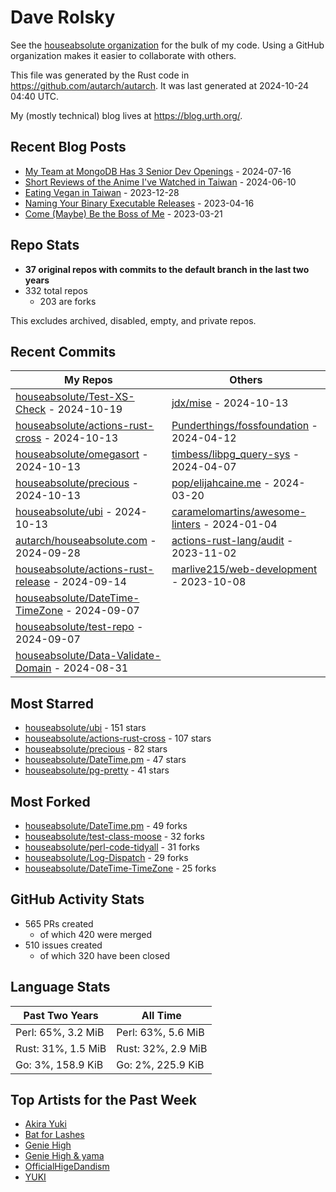 
# Dave Rolsky

See the [houseabsolute organization](https://github.com/houseabsolute) for the
bulk of my code. Using a GitHub organization makes it easier to collaborate
with others.

This file was generated by the Rust code in
https://github.com/autarch/autarch. It was last generated at 2024-10-24 04:40 UTC.

My (mostly technical) blog lives at https://blog.urth.org/.

## Recent Blog Posts

- [My Team at MongoDB Has 3 Senior Dev Openings](https://blog.urth.org/2024/07/16/my-team-at-mongodb-has-3-senior-dev-openings/) - 2024-07-16
- [Short Reviews of the Anime I&#39;ve Watched in Taiwan](https://blog.urth.org/2024/06/10/short-reviews-of-the-anime-i-ve-watched-in-taiwan/) - 2024-06-10
- [Eating Vegan in Taiwan](https://blog.urth.org/2023/12/28/eating-vegan-in-taiwan/) - 2023-12-28
- [Naming Your Binary Executable Releases](https://blog.urth.org/2023/04/16/naming-your-binary-executable-releases/) - 2023-04-16
- [Come (Maybe) Be the Boss of Me](https://blog.urth.org/2023/03/21/come-maybe-be-the-boss-of-me/) - 2023-03-21


## Repo Stats
- **37 original repos with commits to the default branch in the last two years**
- 332 total repos
  - 203 are forks

This excludes archived, disabled, empty, and private repos.

## Recent Commits
| My Repos | Others |
|----------|--------|
| [houseabsolute/Test-XS-Check](https://github.com/houseabsolute/Test-XS-Check) - 2024-10-19              | [jdx/mise](https://github.com/jdx/mise) - 2024-10-13                |
| [houseabsolute/actions-rust-cross](https://github.com/houseabsolute/actions-rust-cross) - 2024-10-13              | [Punderthings/fossfoundation](https://github.com/Punderthings/fossfoundation) - 2024-04-12                |
| [houseabsolute/omegasort](https://github.com/houseabsolute/omegasort) - 2024-10-13              | [timbess/libpg_query-sys](https://github.com/timbess/libpg_query-sys) - 2024-04-07                |
| [houseabsolute/precious](https://github.com/houseabsolute/precious) - 2024-10-13              | [pop/elijahcaine.me](https://github.com/pop/elijahcaine.me) - 2024-03-20                |
| [houseabsolute/ubi](https://github.com/houseabsolute/ubi) - 2024-10-13              | [caramelomartins/awesome-linters](https://github.com/caramelomartins/awesome-linters) - 2024-01-04                |
| [autarch/houseabsolute.com](https://github.com/autarch/houseabsolute.com) - 2024-09-28              | [actions-rust-lang/audit](https://github.com/actions-rust-lang/audit) - 2023-11-02                |
| [houseabsolute/actions-rust-release](https://github.com/houseabsolute/actions-rust-release) - 2024-09-14              | [marlive215/web-development](https://github.com/marlive215/web-development) - 2023-10-08                |
| [houseabsolute/DateTime-TimeZone](https://github.com/houseabsolute/DateTime-TimeZone) - 2024-09-07              |                 |
| [houseabsolute/test-repo](https://github.com/houseabsolute/test-repo) - 2024-09-07              |                 |
| [houseabsolute/Data-Validate-Domain](https://github.com/houseabsolute/Data-Validate-Domain) - 2024-08-31              |                 |


## Most Starred
- [houseabsolute/ubi](https://github.com/houseabsolute/ubi) - 151 stars
- [houseabsolute/actions-rust-cross](https://github.com/houseabsolute/actions-rust-cross) - 107 stars
- [houseabsolute/precious](https://github.com/houseabsolute/precious) - 82 stars
- [houseabsolute/DateTime.pm](https://github.com/houseabsolute/DateTime.pm) - 47 stars
- [houseabsolute/pg-pretty](https://github.com/houseabsolute/pg-pretty) - 41 stars


## Most Forked
- [houseabsolute/DateTime.pm](https://github.com/houseabsolute/DateTime.pm) - 49 forks
- [houseabsolute/test-class-moose](https://github.com/houseabsolute/test-class-moose) - 32 forks
- [houseabsolute/perl-code-tidyall](https://github.com/houseabsolute/perl-code-tidyall) - 31 forks
- [houseabsolute/Log-Dispatch](https://github.com/houseabsolute/Log-Dispatch) - 29 forks
- [houseabsolute/DateTime-TimeZone](https://github.com/houseabsolute/DateTime-TimeZone) - 25 forks


## GitHub Activity Stats
- 565 PRs created
  - of which 420 were merged
- 510 issues created
  - of which 320 have been closed

## Language Stats
| Past Two Years        | All Time                |
|-----------------------|-------------------------|
| Perl: 65%, 3.2 MiB              | Perl: 63%, 5.6 MiB                |
| Rust: 31%, 1.5 MiB              | Rust: 32%, 2.9 MiB                |
| Go: 3%, 158.9 KiB              | Go: 2%, 225.9 KiB                |


## Top Artists for the Past Week
* [Akira Yuki](https://musicbrainz.org/search?query=Akira%20Yuki&amp;type=artist&amp;method=indexed)
* [Bat for Lashes](https://musicbrainz.org/artist/10000730-525f-4ed5-aaa8-92888f060f5f)
* [Genie High](https://musicbrainz.org/search?query=Genie%20High&amp;type=artist&amp;method=indexed)
* [Genie High &amp; yama](https://musicbrainz.org/search?query=Genie%20High%20%26%20yama&amp;type=artist&amp;method=indexed)
* [OfficialHigeDandism](https://musicbrainz.org/search?query=OfficialHigeDandism&amp;type=artist&amp;method=indexed)
* [YUKI](https://musicbrainz.org/artist/379866cd-980d-4d20-81f2-37986fd766fc)

